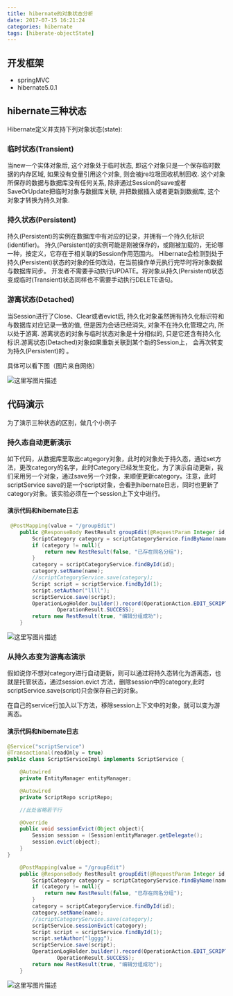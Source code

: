 ```yaml
---
title: hibernate的对象状态分析
date: 2017-07-15 16:21:24
categories: hibernate
tags: [hiberate-objectState]
---
```

## 开发框架
- springMVC
- hibernate5.0.1
## hibernate三种状态
Hibernate定义并支持下列对象状态(state):

### 临时状态(Transient)
当new一个实体对象后, 这个对象处于临时状态, 即这个对象只是一个保存临时数据的内存区域, 如果没有变量引用这个对象, 则会被jre垃圾回收机制回收. 这个对象所保存的数据与数据库没有任何关系, 除非通过Session的save或者SaveOrUpdate把临时对象与数据库关联, 并把数据插入或者更新到数据库, 这个对象才转换为持久对象. 
<!--more-->
### 持久状态(Persistent)  
持久(Persistent)的实例在数据库中有对应的记录，并拥有一个持久化标识(identifier)。 持久(Persistent)的实例可能是刚被保存的，或刚被加载的，无论哪一种，按定义，它存在于相关联的Session作用范围内。 Hibernate会检测到处于持久(Persistent)状态的对象的任何改动，在当前操作单元执行完毕时将对象数据与数据库同步。 开发者不需要手动执行UPDATE。将对象从持久(Persistent)状态变成临时(Transient)状态同样也不需要手动执行DELETE语句。
### 游离状态(Detached)  
当Session进行了Close、Clear或者evict后, 持久化对象虽然拥有持久化标识符和与数据库对应记录一致的值, 但是因为会话已经消失, 对象不在持久化管理之内, 所以处于游离. 游离状态的对象与临时状态对象是十分相似的, 只是它还含有持久化标识.游离状态(Detached)对象如果重新关联到某个新的Session上， 会再次转变为持久(Persistent)的 。

具体可以看下图（图片来自网络） 

![这里写图片描述](http://images.royliu.me/hibernate-object-status/1.jpg)



## 代码演示
为了演示三种状态的区别，做几个小例子

### 持久态自动更新演示
如下代码，从数据库里取出catgegory对象，此时的对象处于持久态，通过set方法，更改category的名字，此时Category已经发生变化，为了演示自动更新，我们采用另一个对象，通过save另一个对象，来顺便更新category。注意，此时scriptService save的是一个script对象，会看到hibernate日志，同时也更新了category对象。该实验必须在一个session上下文中进行。

#### 演示代码和hibernate日志
``` java
 @PostMapping(value = "/groupEdit")
    public @ResponseBody RestResult groupEdit(@RequestParam Integer id, @RequestParam String name){
        ScriptCategory category = scriptCategoryService.findByName(name);
        if (category != null){
            return new RestResult(false, "已存在同名分组");
        }
        category = scriptCategoryService.findById(id);
        category.setName(name);
        //scriptCategoryService.save(category);
        Script script = scriptService.findById(1);
        script.setAuthor("llll");
        scriptService.save(script);
        OperationLogHolder.builder().record(OperationAction.EDIT_SCRIPT_GROUP, "编辑脚本分组: "+ name ,
                OperationResult.SUCCESS);
        return new RestResult(true, "编辑分组成功");
    }
```
![这里写图片描述](http://images.royliu.me/hibernate-object-status/2.jpg)

### 从持久态变为游离态演示
假如说你不想对category进行自动更新，则可以通过将持久态转化为游离态，也就是托管状态，通过session.evict 方法，删除session中的category,此时scriptService.save(script)只会保存自己的对象。 

在自己的service行加入以下方法，移除session上下文中的对象，就可以变为游离态。

#### 演示代码和hibernate日志
```java
@Service("scriptService")
@Transactional(readOnly = true)
public class ScriptServiceImpl implements ScriptService {

    @Autowired
    private EntityManager entityManager;

    @Autowired
    private ScriptRepo scriptRepo;

    //此处省略若干行  

    @Override
    public void sessionEvict(Object object){
        Session session = (Session)entityManager.getDelegate();
        session.evict(object);
    }
}
```
```java
    @PostMapping(value = "/groupEdit")
    public @ResponseBody RestResult groupEdit(@RequestParam Integer id, @RequestParam String name){
        ScriptCategory category = scriptCategoryService.findByName(name);
        if (category != null){
            return new RestResult(false, "已存在同名分组");
        }
        category = scriptCategoryService.findById(id);
        category.setName(name);
        //scriptCategoryService.save(category);
        scriptService.sessionEvict(category);
        Script script = scriptService.findById(1);
        script.setAuthor("lgggg");
        scriptService.save(script);
        OperationLogHolder.builder().record(OperationAction.EDIT_SCRIPT_GROUP, "编辑脚本分组: "+ name ,
                OperationResult.SUCCESS);
        return new RestResult(true, "编辑分组成功");
    }
```

![这里写图片描述](http://images.royliu.me/hibernate-object-status/3.jpg)
